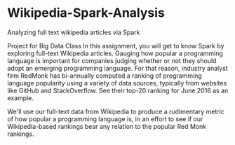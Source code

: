 # Wikipedia-Spark-Analysis
Analyzing full text wikipedia articles via Spark

Project for Big Data Class
In this assignment, you will get to know Spark by exploring full-text Wikipedia articles. Gauging how popular a programming language is important for companies judging whether or not they should adopt an emerging programming language. For that reason, industry analyst firm RedMonk has bi-annually computed a ranking of programming language popularity using a variety of data sources, typically from websites like GitHub and StackOverflow. See their top-20 ranking for June 2016 as an example.

We'll use our full-text data from Wikipedia to produce a rudimentary metric of how popular a programming language is, in an effort to see if our Wikipedia-based rankings bear any relation to the popular Red Monk rankings.
